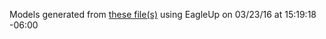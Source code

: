 Models generated from [these file(s)](https://raw.github.com/sparkfun/XBee_Explorer_Regulated/aab1575ed3bcba9a5bd9cb0c19d7bd47de4aeb4f/Hardware/XBee-Regulated.brd) using EagleUp on 03/23/16 at 15:19:18 -06:00
